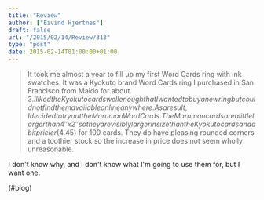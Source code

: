```yaml
---
title: "Review"
author: ["Eivind Hjertnes"]
draft: false
url: "/2015/02/14/Review/313"
type: "post"
date: 2015-02-14T01:00:00+01:00
---
```


> It took me almost a year to fill up my first Word Cards ring with ink
> swatches. It was a Kyokuto brand Word Cards ring I purchased in San
> Francisco from Maido for about $3. I liked the Kyokuto cards well
> enough that I wanted to buy a new ring but could not find them
> available online anywhere. As a result, I decided to try out the
> Maruman Word Cards. The Maruman cards are a little larger than 4″x2″
> so they are visibly larger in size than the Kyokuto cards and a bit
> pricier ($4.45) for 100 cards. They do have pleasing rounded corners
> and a toothier stock so the increase in price does not seem wholly
> unreasonable.

I don't know why, and I don't know what I'm going to use them for, but I
want one.

(#blog)

